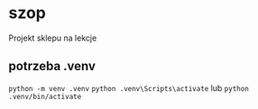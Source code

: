 # szop

Projekt sklepu na lekcje

## potrzeba .venv
`python -m venv .venv`
`python .venv\Scripts\activate` lub `python .venv/bin/activate`